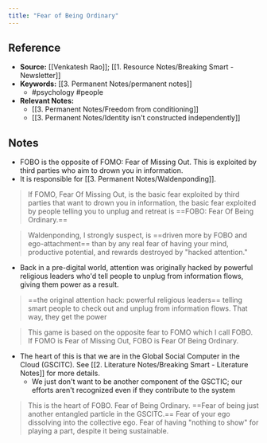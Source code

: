 ```yaml
---
title: "Fear of Being Ordinary"
---
```

## Reference
- **Source:** [[Venkatesh Rao]]; [[1. Resource Notes/Breaking Smart - Newsletter]]
- **Keywords:** [[3. Permanent Notes/permanent notes]]
	- #psychology #people 
- **Relevant Notes:**
	- [[3. Permanent Notes/Freedom from conditioning]]
	- [[3. Permanent Notes/Identity isn't constructed independently]]
## Notes
 - FOBO is the opposite of FOMO: Fear of Missing Out. This is exploited by third parties who aim to drown you in information.
 - It is responsible for [[3. Permanent Notes/Waldenponding]].

> If FOMO, Fear Of Missing Out, is the basic fear exploited by third parties that want to drown you in information, the basic fear exploited by people telling you to unplug and retreat is ==FOBO: Fear Of Being Ordinary.==


> Waldenponding, I strongly suspect, is ==driven more by FOBO and ego-attachment== than by any real fear of having your mind, productive potential, and rewards destroyed by "hacked attention."

- Back in a pre-digital world, attention was originally hacked by powerful religious leaders who'd tell people to unplug from information flows, giving them power as a result.

> ==the original attention hack: powerful religious leaders== telling smart people to check out and unplug from information flows. That way, they get the power


>  This game is based on the opposite fear to FOMO which I call FOBO. If FOMO is Fear of Missing Out, FOBO is Fear Of Being Ordinary.

- The heart of this is that we are in the Global Social Computer in the Cloud (GSCITC). See [[2. Literature Notes/Breaking Smart - Literature Notes]] for more details.
	- We just don't want to be another component of the GSCTIC; our efforts aren't recognized even if they contribute to the system

>  This is the heart of FOBO. Fear of Being Ordinary. ==Fear of being just another entangled particle in the GSCITC.== Fear of your ego dissolving into the collective ego. Fear of having "nothing to show" for playing a part, despite it being sustainable.
